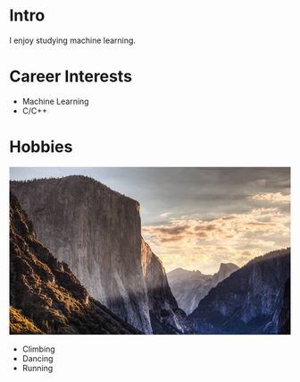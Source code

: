 # Intro
I enjoy studying machine learning.

# Career Interests
- Machine Learning
- C/C++

# Hobbies

<img src="./images/dawn_wall.jpg" alt="Dawn Wall" width="600" height="300">

- Climbing
- Dancing
- Running